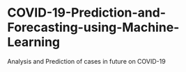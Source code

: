 # COVID-19-Prediction-and-Forecasting-using-Machine-Learning
Analysis and Prediction of cases in future on COVID-19
